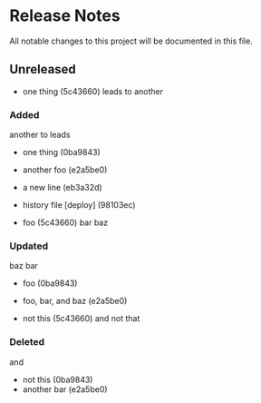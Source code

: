 # Release Notes

All notable changes to this project will be documented in this file.

## Unreleased

- one thing (5c43660)
leads
to
another
### Added
another
to
leads
- one thing (0ba9843)
- another foo (e2a5be0)
- a new line (eb3a32d)
- history file [deploy] (98103ec)

- foo (5c43660)
bar
baz
### Updated
baz
bar
- foo (0ba9843)
- foo, bar, and baz (e2a5be0)

- not this (5c43660)
and
not
that
### Deleted
and
- not this (0ba9843)
- another bar (e2a5be0)

